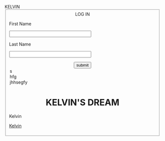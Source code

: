 <html> <head> <titel> KELVIN </title> </head> <body> <fieldset> <center> LOG IN </center> <form><p> First Name<p> <input type="test" size="30"><p> Last Name<p> <input type="test" size="30"> <center> <button> submit </button></center <input type=checkbox="sdhhghg"> <option> s </option> <option> hfg </option> <option> jhhsegfy </option>




<H1> <B> <CENTER> KELVIN'S DREAM</H1></B></CENTER>
<P>

<a> Kelvin </a></p>
<a href="google.com">Kelvin</a>







 </select> </fieldset> </form> </body> </html>
